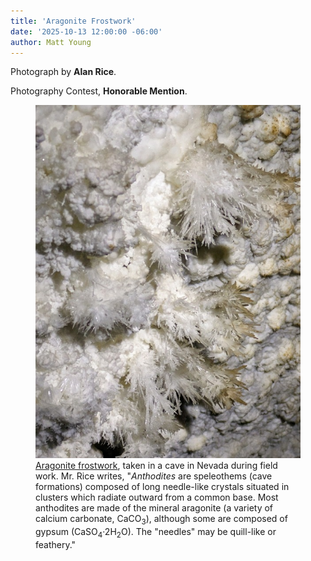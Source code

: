 ```yaml
---
title: 'Aragonite Frostwork'
date: '2025-10-13 12:00:00 -06:00'
author: Matt Young
---
```

Photograph by <strong>Alan Rice</strong>.

Photography Contest, <strong>Honorable Mention</strong>.

<figure>
<img src="/uploads/2025/Rice-Alan_Aragonite Frostwork.jpg" alt=""/>
<figcaption><a href="https://en.wikipedia.org/wiki/Anthodite">Aragonite frostwork</a>, taken in a cave in Nevada during field work. Mr. Rice writes, "<i>Anthodites</i> are speleothems (cave formations) composed of long needle-like crystals situated in clusters which radiate outward from a common base. Most anthodites are made of the mineral aragonite (a variety of calcium carbonate, CaCO<sub>3</sub>), although some are composed of gypsum (CaSO<sub>4</sub>·2H<sub>2</sub>O).  The "needles" may be quill-like or feathery."
</figcaption>
</figure>
